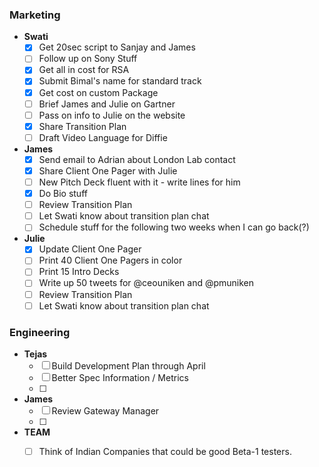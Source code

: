 ### Marketing
* **Swati**
	- [x] Get 20sec script to Sanjay and James
	- [ ] Follow up on Sony Stuff
	- [x] Get all in cost for RSA
	- [x] Submit Bimal's name for standard track
	- [x] Get cost on custom Package
	- [ ] Brief James and Julie on Gartner
	- [ ] Pass on info to Julie on the website
	- [x] Share Transition Plan
	- [ ] Draft Video Language for Diffie
* **James**
	- [x] Send email to Adrian about London Lab contact
	- [x] Share Client One Pager with Julie
	- [ ] New Pitch Deck fluent with it - write lines for him
	- [x] Do Bio stuff
	- [ ] Review Transition Plan
	- [ ] Let Swati know about transition plan chat
	- [ ] Schedule stuff for the following two weeks when I can go back(?)
* **Julie**
	- [x] Update Client One Pager
	- [ ] Print 40 Client One Pagers in color
	- [ ] Print 15 Intro Decks 
	- [ ] Write up 50 tweets for @ceouniken and @pmuniken
	- [ ] Review Transition Plan
	- [ ] Let Swati know about transition plan chat

### Engineering
* **Tejas**
	- [ ] Build Development Plan through April
	- [ ] Better Spec Information / Metrics
	- [ ] 
* **James**
	- [ ] Review Gateway Manager
	- [ ]


* **TEAM**
	- [ ] Think of Indian Companies that could be good Beta-1 testers.
	
